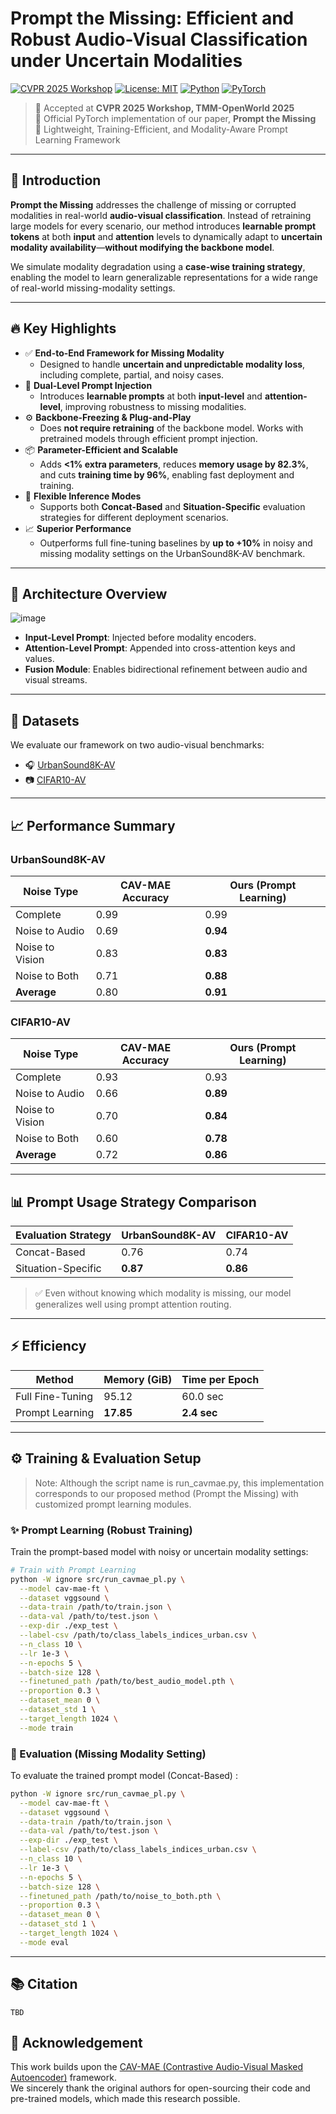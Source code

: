 # Prompt the Missing: Efficient and Robust Audio-Visual Classification under Uncertain Modalities
[![CVPR 2025 Workshop](https://img.shields.io/badge/CVPR_2025-Workshop-blue)](https://cvpr2025.thecvf.com/)
[![License: MIT](https://img.shields.io/badge/license-MIT-green.svg)](LICENSE)
[![Python](https://img.shields.io/badge/Python-3.9%2B-blue.svg)](https://www.python.org/)
[![PyTorch](https://img.shields.io/badge/PyTorch-1.12%2B-EE4C2C.svg?logo=pytorch&logoColor=white)](https://pytorch.org/)

> 📣 Accepted at **CVPR 2025 Workshop, TMM-OpenWorld 2025**  
> 🔧 Official PyTorch implementation of our paper, **Prompt the Missing**  
> 🧪 Lightweight, Training-Efficient, and Modality-Aware Prompt Learning Framework

---

## 📖 Introduction

**Prompt the Missing** addresses the challenge of missing or corrupted modalities in real-world **audio-visual classification**. Instead of retraining large models for every scenario, our method introduces **learnable prompt tokens** at both **input** and **attention** levels to dynamically adapt to **uncertain modality availability**—**without modifying the backbone model**.

We simulate modality degradation using a **case-wise training strategy**, enabling the model to learn generalizable representations for a wide range of real-world missing-modality settings.

---


## 🔥 Key Highlights

- ✅ **End-to-End Framework for Missing Modality**
  - Designed to handle **uncertain and unpredictable modality loss**, including complete, partial, and noisy cases.
- 🧠 **Dual-Level Prompt Injection**
  - Introduces **learnable prompts** at both **input-level** and **attention-level**, improving robustness to missing modalities.
- ⚙️ **Backbone-Freezing & Plug-and-Play**
  - Does **not require retraining** of the backbone model. Works with pretrained models through efficient prompt injection.
- 📦 **Parameter-Efficient and Scalable**
  - Adds **<1% extra parameters**, reduces **memory usage by 82.3%**, and cuts **training time by 96%**, enabling fast deployment and training.
- 🧪 **Flexible Inference Modes**
  - Supports both **Concat-Based** and **Situation-Specific** evaluation strategies for different deployment scenarios.
- 📈 **Superior Performance**
  - Outperforms full fine-tuning baselines by **up to +10%** in noisy and missing modality settings on the UrbanSound8K-AV benchmark.


---

## 🧠 Architecture Overview

![image](https://github.com/user-attachments/assets/ce6cc96a-83a2-4b5f-83f4-b581fb08c24a)

- **Input-Level Prompt**: Injected before modality encoders.  
- **Attention-Level Prompt**: Appended into cross-attention keys and values.  
- **Fusion Module**: Enables bidirectional refinement between audio and visual streams.

---

## 📁 Datasets

We evaluate our framework on two audio-visual benchmarks:

- 🎧 [UrbanSound8K-AV](https://www.kaggle.com/datasets/lingyueguo/urbansound8k-av)
- 📷 [CIFAR10-AV](https://www.kaggle.com/datasets/lingyueguo/cifar10-av)

---

## 📈 Performance Summary

### UrbanSound8K-AV

| Noise Type        | CAV-MAE Accuracy | Ours (Prompt Learning) |
|-------------------|------------------|------------------------|
| Complete          | 0.99             | 0.99                   |
| Noise to Audio    | 0.69             | **0.94**               |
| Noise to Vision   | 0.83             | **0.83**               |
| Noise to Both     | 0.71             | **0.88**               |
| **Average**       | 0.80             | **0.91**               |

### CIFAR10-AV

| Noise Type        | CAV-MAE Accuracy | Ours (Prompt Learning) |
|-------------------|------------------|------------------------|
| Complete          | 0.93             | 0.93                   |
| Noise to Audio    | 0.66             | **0.89**               |
| Noise to Vision   | 0.70             | **0.84**               |
| Noise to Both     | 0.60             | **0.78**               |
| **Average**       | 0.72             | **0.86**               |

---

## 📊 Prompt Usage Strategy Comparison

| Evaluation Strategy     | UrbanSound8K-AV | CIFAR10-AV |
|-------------------------|------------------|-------------|
| Concat-Based            | 0.76             | 0.74        |
| Situation-Specific      | **0.87**         | **0.86**    |

> ✅ Even without knowing which modality is missing, our model generalizes well using prompt attention routing.

---

## ⚡️ Efficiency

| Method          | Memory (GiB) | Time per Epoch |
|------------------|--------------|-----------------|
| Full Fine-Tuning | 95.12        | 60.0 sec        |
| Prompt Learning  | **17.85**    | **2.4 sec**     |

---

## ⚙️ Training & Evaluation Setup
> Note: Although the script name is run_cavmae.py, this implementation corresponds to our proposed method (Prompt the Missing) with customized prompt learning modules.

### ✨ Prompt Learning (Robust Training)
Train the prompt-based model with noisy or uncertain modality settings:

```bash
# Train with Prompt Learning
python -W ignore src/run_cavmae_pl.py \
  --model cav-mae-ft \
  --dataset vggsound \
  --data-train /path/to/train.json \
  --data-val /path/to/test.json \
  --exp-dir ./exp_test \
  --label-csv /path/to/class_labels_indices_urban.csv \
  --n_class 10 \
  --lr 1e-3 \
  --n-epochs 5 \
  --batch-size 128 \
  --finetuned_path /path/to/best_audio_model.pth \
  --proportion 0.3 \
  --dataset_mean 0 \
  --dataset_std 1 \
  --target_length 1024 \
  --mode train
```
### 🧪 Evaluation (Missing Modality Setting)
To evaluate the trained prompt model (Concat-Based) :

```bash
python -W ignore src/run_cavmae_pl.py \
  --model cav-mae-ft \
  --dataset vggsound \
  --data-train /path/to/train.json \
  --data-val /path/to/test.json \
  --exp-dir ./exp_test \
  --label-csv /path/to/class_labels_indices_urban.csv \
  --n_class 10 \
  --lr 1e-3 \
  --n-epochs 5 \
  --batch-size 128 \
  --finetuned_path /path/to/noise_to_both.pth \
  --proportion 0.3 \
  --dataset_mean 0 \
  --dataset_std 1 \
  --target_length 1024 \
  --mode eval
```

---

## 📚 Citation

```
TBD
```

## 🙏 Acknowledgement

This work builds upon the [CAV-MAE (Contrastive Audio-Visual Masked Autoencoder)](https://github.com/YuanGongND/cav-mae) framework.  
We sincerely thank the original authors for open-sourcing their code and pre-trained models, which made this research possible.
